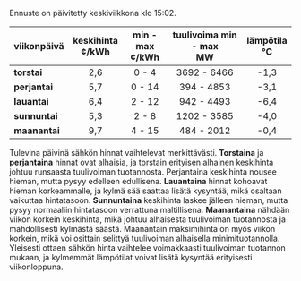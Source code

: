 Ennuste on päivitetty keskiviikkona klo 15:02.

| viikonpäivä  | keskihinta<br>¢/kWh | min - max<br>¢/kWh | tuulivoima min - max<br>MW | lämpötila<br>°C |
|:-------------|:----------------:|:----------------:|:-------------:|:-------------:|
| **torstai**  |      2,6       |       0 - 4      | 3692 - 6466   |     -1,3      |
| **perjantai**|      5,7       |       0 - 14     | 394 - 4853    |     -3,1      |
| **lauantai** |      6,4       |       2 - 12     | 942 - 4493    |     -6,4      |
| **sunnuntai**|      5,3       |       2 - 8      | 1202 - 3585   |     -4,0      |
| **maanantai**|      9,7       |       4 - 15     | 484 - 2012    |     -0,4      |

Tulevina päivinä sähkön hinnat vaihtelevat merkittävästi. **Torstaina** ja **perjantaina** hinnat ovat alhaisia, ja torstain erityisen alhainen keskihinta johtuu runsaasta tuulivoiman tuotannosta. Perjantaina keskihinta nousee hieman, mutta pysyy edelleen edullisena. **Lauantaina** hinnat kohoavat hieman korkeammalle, ja kylmä sää saattaa lisätä kysyntää, mikä osaltaan vaikuttaa hintatasoon. **Sunnuntaina** keskihinta laskee jälleen hieman, mutta pysyy normaaliin hintatasoon verrattuna maltillisena. **Maanantaina** nähdään viikon korkein keskihinta, mikä johtuu alhaisesta tuulivoiman tuotannosta ja mahdollisesti kylmästä säästä. Maanantain maksimihinta on myös viikon korkein, mikä voi osittain selittyä tuulivoiman alhaisella minimituotannolla. Yleisesti ottaen sähkön hinta vaihtelee voimakkaasti tuulivoiman tuotannon mukaan, ja kylmemmät lämpötilat voivat lisätä kysyntää erityisesti viikonloppuna.